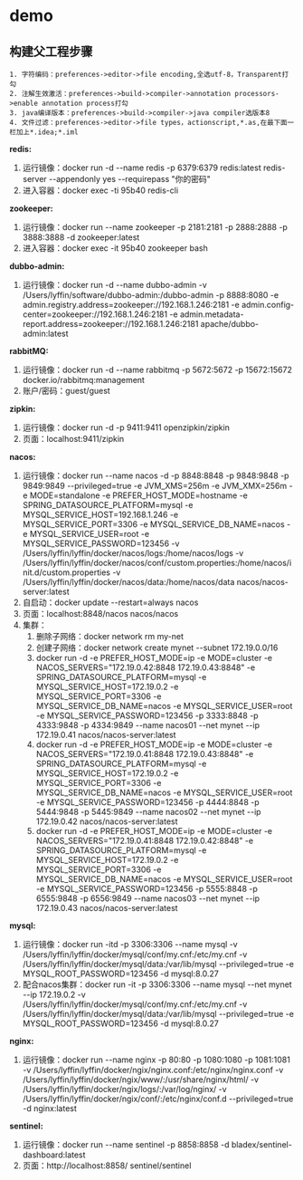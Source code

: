 # demo
## 构建父工程步骤
    1. 字符编码：preferences->editor->file encoding,全选utf-8，Transparent打勾
    2. 注解生效激活：preferences->build->compiler->annotation processors->enable annotation process打勾
    3. java编译版本：preferences->build->compiler->java compiler选版本8
    4. 文件过滤：preferences->editor->file types，actionscript,*.as,在最下面一栏加上*.idea;*.iml

**redis:** 
   1. 运行镜像：docker run -d --name redis -p 6379:6379 redis:latest redis-server --appendonly yes --requirepass "你的密码"
   2. 进入容器：docker exec -ti 95b40 redis-cli 
   
**zookeeper:** 
   1. 运行镜像：docker run --name zookeeper -p 2181:2181 -p 2888:2888 -p 3888:3888 -d zookeeper:latest
   2. 进入容器：docker exec -it 95b40 zookeeper bash 
   
**dubbo-admin:** 
   1. 运行镜像：docker run -d --name dubbo-admin -v /Users/lyffin/software/dubbo-admin:/dubbo-admin -p 8888:8080 -e admin.registry.address=zookeeper://192.168.1.246:2181 -e admin.config-center=zookeeper://192.168.1.246:2181 -e admin.metadata-report.address=zookeeper://192.168.1.246:2181 apache/dubbo-admin:latest

**rabbitMQ:** 
   1. 运行镜像：docker run -d --name rabbitmq -p 5672:5672 -p 15672:15672 docker.io/rabbitmq:management
   2. 账户/密码：guest/guest 

**zipkin:** 
   1. 运行镜像：docker run -d -p 9411:9411 openzipkin/zipkin 
   2. 页面：localhost:9411/zipkin

**nacos:** 
   1. 运行镜像：docker run --name nacos -d -p 8848:8848 -p 9848:9848 -p 9849:9849 --privileged=true -e JVM_XMS=256m -e JVM_XMX=256m -e MODE=standalone -e PREFER_HOST_MODE=hostname -e SPRING_DATASOURCE_PLATFORM=mysql -e MYSQL_SERVICE_HOST=192.168.1.246 -e MYSQL_SERVICE_PORT=3306 -e MYSQL_SERVICE_DB_NAME=nacos -e MYSQL_SERVICE_USER=root -e MYSQL_SERVICE_PASSWORD=123456 -v /Users/lyffin/lyffin/docker/nacos/logs:/home/nacos/logs -v /Users/lyffin/lyffin/docker/nacos/conf/custom.properties:/home/nacos/init.d/custom.properties -v /Users/lyffin/lyffin/docker/nacos/data:/home/nacos/data nacos/nacos-server:latest 
   2. 自启动：docker update --restart=always nacos 
   3. 页面：localhost:8848/nacos    nacos/nacos 
   4. 集群： 
         1. 删除子网络：docker network rm my-net 
         2. 创建子网络：docker network create mynet --subnet 172.19.0.0/16 
         3. docker run -d -e PREFER_HOST_MODE=ip -e MODE=cluster -e NACOS_SERVERS="172.19.0.42:8848 172.19.0.43:8848" -e SPRING_DATASOURCE_PLATFORM=mysql -e MYSQL_SERVICE_HOST=172.19.0.2 -e MYSQL_SERVICE_PORT=3306 -e MYSQL_SERVICE_DB_NAME=nacos -e MYSQL_SERVICE_USER=root -e MYSQL_SERVICE_PASSWORD=123456 -p 3333:8848 -p 4333:9848 -p 4334:9849 --name nacos01 --net mynet --ip 172.19.0.41 nacos/nacos-server:latest 
         4. docker run -d -e PREFER_HOST_MODE=ip -e MODE=cluster -e NACOS_SERVERS="172.19.0.41:8848 172.19.0.43:8848" -e SPRING_DATASOURCE_PLATFORM=mysql -e MYSQL_SERVICE_HOST=172.19.0.2 -e MYSQL_SERVICE_PORT=3306 -e MYSQL_SERVICE_DB_NAME=nacos -e MYSQL_SERVICE_USER=root -e MYSQL_SERVICE_PASSWORD=123456 -p 4444:8848 -p 5444:9848 -p 5445:9849 --name nacos02 --net mynet --ip 172.19.0.42 nacos/nacos-server:latest 
         5. docker run -d -e PREFER_HOST_MODE=ip -e MODE=cluster -e NACOS_SERVERS="172.19.0.41:8848 172.19.0.42:8848" -e SPRING_DATASOURCE_PLATFORM=mysql -e MYSQL_SERVICE_HOST=172.19.0.2 -e MYSQL_SERVICE_PORT=3306 -e MYSQL_SERVICE_DB_NAME=nacos -e MYSQL_SERVICE_USER=root -e MYSQL_SERVICE_PASSWORD=123456 -p 5555:8848 -p 6555:9848 -p 6556:9849 --name nacos03 --net mynet --ip 172.19.0.43 nacos/nacos-server:latest 
   
**mysql:** 
   1. 运行镜像：docker run -itd -p 3306:3306 --name mysql -v /Users/lyffin/lyffin/docker/mysql/conf/my.cnf:/etc/my.cnf -v /Users/lyffin/lyffin/docker/mysql/data:/var/lib/mysql --privileged=true -e MYSQL_ROOT_PASSWORD=123456 -d mysql:8.0.27 
   2. 配合nacos集群：docker run -it -p 3306:3306 --name mysql --net mynet --ip 172.19.0.2 -v /Users/lyffin/lyffin/docker/mysql/conf/my.cnf:/etc/my.cnf -v /Users/lyffin/lyffin/docker/mysql/data:/var/lib/mysql --privileged=true -e MYSQL_ROOT_PASSWORD=123456 -d mysql:8.0.27 

**nginx:** 
   1. 运行镜像：docker run --name nginx -p 80:80 -p 1080:1080 -p 1081:1081 -v /Users/lyffin/lyffin/docker/ngix/nginx.conf:/etc/nginx/nginx.conf -v /Users/lyffin/lyffin/docker/ngix/www/:/usr/share/nginx/html/ -v /Users/lyffin/lyffin/docker/ngix/logs/:/var/log/nginx/ -v /Users/lyffin/lyffin/docker/ngix/conf/:/etc/nginx/conf.d --privileged=true -d nginx:latest 

**sentinel:** 
   1. 运行镜像：docker run --name sentinel -p 8858:8858 -d bladex/sentinel-dashboard:latest 
   2. 页面：http://localhost:8858/   sentinel/sentinel